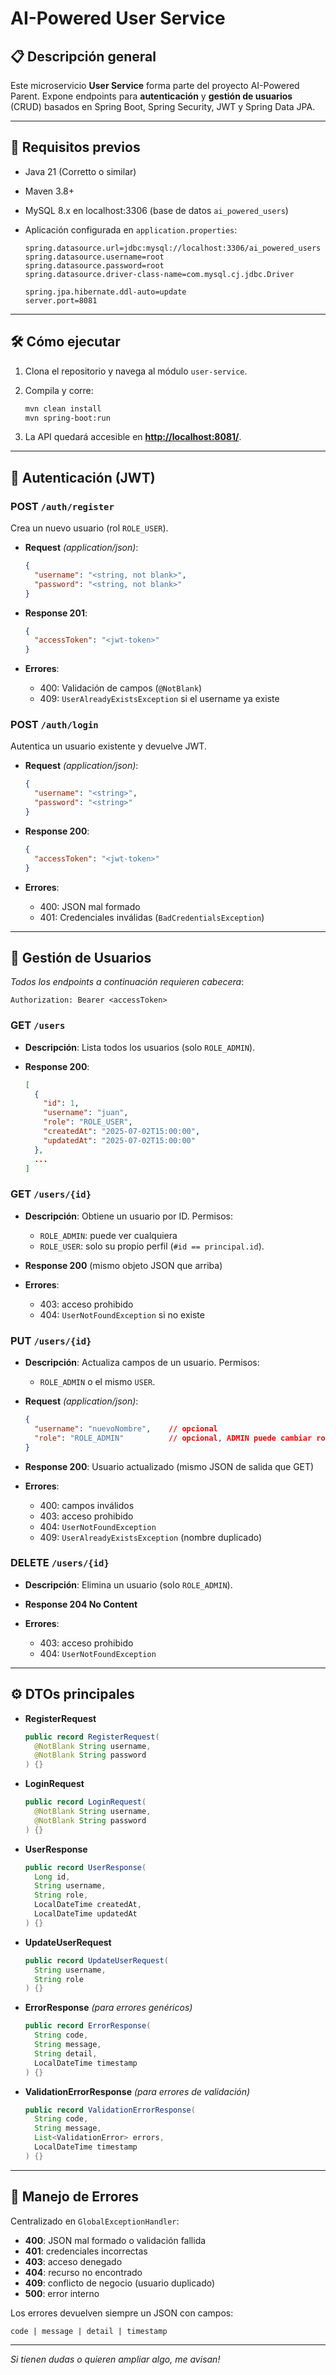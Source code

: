 # AI-Powered User Service

## 📋 Descripción general

Este microservicio **User Service** forma parte del proyecto AI-Powered Parent. Expone endpoints para **autenticación** y **gestión de usuarios** (CRUD) basados en Spring Boot, Spring Security, JWT y Spring Data JPA.

---

## 🚀 Requisitos previos

* Java 21 (Corretto o similar)
* Maven 3.8+
* MySQL 8.x en localhost:3306 (base de datos `ai_powered_users`)
* Aplicación configurada en `application.properties`:

  ```properties
  spring.datasource.url=jdbc:mysql://localhost:3306/ai_powered_users
  spring.datasource.username=root
  spring.datasource.password=root
  spring.datasource.driver-class-name=com.mysql.cj.jdbc.Driver

  spring.jpa.hibernate.ddl-auto=update
  server.port=8081
  ```

---

## 🛠️ Cómo ejecutar

1. Clona el repositorio y navega al módulo `user-service`.
2. Compila y corre:

   ```bash
   mvn clean install
   mvn spring-boot:run
   ```
3. La API quedará accesible en **[http://localhost:8081/](http://localhost:8081/)**.

---

## 🔐 Autenticación (JWT)

### POST `/auth/register`

Crea un nuevo usuario (rol `ROLE_USER`).

* **Request** *(application/json)*:

  ```json
  {
    "username": "<string, not blank>",
    "password": "<string, not blank>"
  }
  ```
* **Response 201**:

  ```json
  {
    "accessToken": "<jwt-token>"
  }
  ```
* **Errores**:

  * 400: Validación de campos (`@NotBlank`)
  * 409: `UserAlreadyExistsException` si el username ya existe

### POST `/auth/login`

Autentica un usuario existente y devuelve JWT.

* **Request** *(application/json)*:

  ```json
  {
    "username": "<string>",
    "password": "<string>"
  }
  ```
* **Response 200**:

  ```json
  {
    "accessToken": "<jwt-token>"
  }
  ```
* **Errores**:

  * 400: JSON mal formado
  * 401: Credenciales inválidas (`BadCredentialsException`)

---

## 👥 Gestión de Usuarios

*Todos los endpoints a continuación requieren cabecera*:

```
Authorization: Bearer <accessToken>
```

### GET `/users`

* **Descripción**: Lista todos los usuarios (solo `ROLE_ADMIN`).
* **Response 200**:

  ```json
  [
    {
      "id": 1,
      "username": "juan",
      "role": "ROLE_USER",
      "createdAt": "2025-07-02T15:00:00",
      "updatedAt": "2025-07-02T15:00:00"
    },
    ...
  ]
  ```

### GET `/users/{id}`

* **Descripción**: Obtiene un usuario por ID. Permisos:

  * `ROLE_ADMIN`: puede ver cualquiera
  * `ROLE_USER`: solo su propio perfil (`#id == principal.id`).
* **Response 200** (mismo objeto JSON que arriba)
* **Errores**:

  * 403: acceso prohibido
  * 404: `UserNotFoundException` si no existe

### PUT `/users/{id}`

* **Descripción**: Actualiza campos de un usuario. Permisos:

  * `ROLE_ADMIN` o el mismo `USER`.
* **Request** *(application/json)*:

  ```json
  {
    "username": "nuevoNombre",    // opcional
    "role": "ROLE_ADMIN"          // opcional, ADMIN puede cambiar roles
  }
  ```
* **Response 200**: Usuario actualizado (mismo JSON de salida que GET)
* **Errores**:

  * 400: campos inválidos
  * 403: acceso prohibido
  * 404: `UserNotFoundException`
  * 409: `UserAlreadyExistsException` (nombre duplicado)

### DELETE `/users/{id}`

* **Descripción**: Elimina un usuario (solo `ROLE_ADMIN`).
* **Response 204 No Content**
* **Errores**:

  * 403: acceso prohibido
  * 404: `UserNotFoundException`

---

## ⚙️ DTOs principales

* **RegisterRequest**

  ```java
  public record RegisterRequest(
    @NotBlank String username,
    @NotBlank String password
  ) {}
  ```
* **LoginRequest**

  ```java
  public record LoginRequest(
    @NotBlank String username,
    @NotBlank String password
  ) {}
  ```
* **UserResponse**

  ```java
  public record UserResponse(
    Long id,
    String username,
    String role,
    LocalDateTime createdAt,
    LocalDateTime updatedAt
  ) {}
  ```
* **UpdateUserRequest**

  ```java
  public record UpdateUserRequest(
    String username,
    String role
  ) {}
  ```
* **ErrorResponse** *(para errores genéricos)*

  ```java
  public record ErrorResponse(
    String code,
    String message,
    String detail,
    LocalDateTime timestamp
  ) {}
  ```
* **ValidationErrorResponse** *(para errores de validación)*

  ```java
  public record ValidationErrorResponse(
    String code,
    String message,
    List<ValidationError> errors,
    LocalDateTime timestamp
  ) {}
  ```

---

## 📖 Manejo de Errores

Centralizado en `GlobalExceptionHandler`:

* **400**: JSON mal formado o validación fallida
* **401**: credenciales incorrectas
* **403**: acceso denegado
* **404**: recurso no encontrado
* **409**: conflicto de negocio (usuario duplicado)
* **500**: error interno

Los errores devuelven siempre un JSON con campos:

```
code | message | detail | timestamp
```

---

*Si tienen dudas o quieren ampliar algo, me avisan!*
